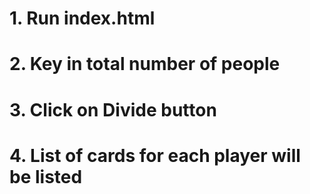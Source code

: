 # 1. Run index.html 
# 2. Key in total number of people
# 3. Click on Divide button
# 4. List of cards for each player will be listed
